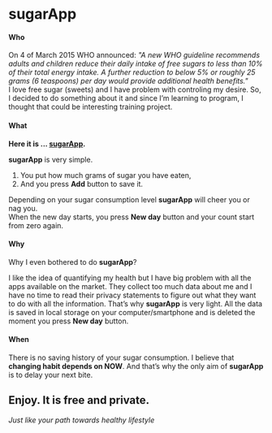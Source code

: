 # sugarApp

<h4>Who</h4>

On 4 of March 2015 WHO announced:
<i> "A new WHO guideline recommends adults and children reduce their daily intake of free sugars to less than 10% of their total energy intake. A further reduction to below 5% or roughly 25 grams (6 teaspoons) per day would provide additional health benefits."</i></br>
I love free sugar (sweets) and I have problem with controling my desire. So, I decided to do something about it and since I’m learning to program, I thought that could be interesting training project. 

<h4>What</h4>

<strong>Here it is ... <a href="https://ddaawwiidd.github.io/sugarApp/">sugarApp</a>.</strong> 

<strong>sugarApp</strong> is very simple. </br>
1.	You put how much grams of sugar you have eaten,</br>
2.	And you press <strong>Add</strong> button to save it.</br>

Depending on your sugar consumption level <strong>sugarApp</strong> will cheer you or nag you.   
When the new day starts, you press <strong>New day</strong> button and your count start from zero again.

<h4>Why</h4>

Why I even bothered to do <strong>sugarApp</strong>?

I like the idea of quantifying my health but I have big problem with all the apps available on the market. They collect too much data about me and I have no time to read their privacy statements to figure out what they want to do with all the information. 
That’s why <strong>sugarApp</strong> is very light. All the data is saved in local storage on your computer/smartphone and is deleted the moment you press <strong>New day</strong> button.

<h4>When</h4>

There is no saving history of your sugar consumption. I believe that <strong>changing habit depends on NOW</strong>. And that’s why the only aim of <strong>sugarApp</strong> is to delay your next bite.

<h2>Enjoy. It is free and private.</h2>
<i>Just like your path towards healthy lifestyle</i>

